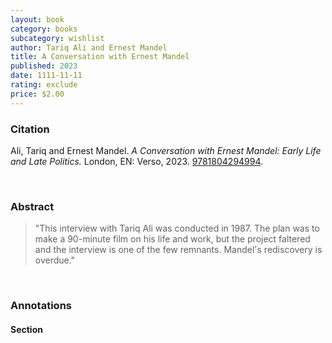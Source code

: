 ```yaml
---
layout: book
category: books
subcategory: wishlist
author: Tariq Ali and Ernest Mandel
title: A Conversation with Ernest Mandel
published: 2023
date: 1111-11-11
rating: exclude
price: $2.00
---
```


### Citation

Ali, Tariq and Ernest Mandel. *A Conversation with Ernest Mandel: Early Life and Late Politics.* London, EN: Verso, 2023. [9781804294994](https://www.versobooks.com/en-ca/products/3178-a-conversation-with-ernest-mandel).

<br>

### Abstract

> "This interview with Tariq Ali was conducted in 1987. The plan was to make a 90-minute film on his life and work, but the project faltered and the interview is one of the few remnants. Mandel's rediscovery is overdue."

<br>

### Annotations

#### Section

<br>
